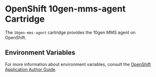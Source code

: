 # OpenShift 10gen-mms-agent Cartridge

The `10gen-mms-agent` cartridge provides the 10gen MMS agent on OpenShift.

## Environment Variables

For more information about environment variables, consult the
[OpenShift Application Author Guide](https://github.com/openshift/origin-server/blob/master/node/README.writing_applications.md).
